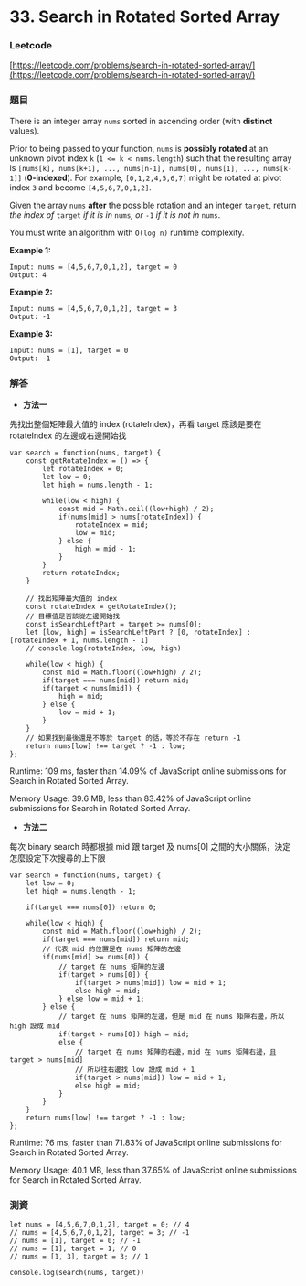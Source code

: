 # 33. Search in Rotated Sorted Array

### Leetcode

[https://leetcode.com/problems/search-in-rotated-sorted-array/](https://leetcode.com/problems/search-in-rotated-sorted-array/)

### 題目

There is an integer array `nums` sorted in ascending order (with **distinct** values).

Prior to being passed to your function, `nums` is **possibly rotated** at an unknown pivot index `k` (`1 <= k < nums.length`) such that the resulting array is `[nums[k], nums[k+1], ..., nums[n-1], nums[0], nums[1], ..., nums[k-1]]` (**0-indexed**). For example, `[0,1,2,4,5,6,7]` might be rotated at pivot index `3` and become `[4,5,6,7,0,1,2]`.

Given the array `nums` **after** the possible rotation and an integer `target`, return _the index of_ `target` _if it is in_ `nums`_, or_ `-1` _if it is not in_ `nums`.

You must write an algorithm with `O(log n)` runtime complexity.

&#x20;

**Example 1:**

```
Input: nums = [4,5,6,7,0,1,2], target = 0
Output: 4
```

**Example 2:**

```
Input: nums = [4,5,6,7,0,1,2], target = 3
Output: -1
```

**Example 3:**

```
Input: nums = [1], target = 0
Output: -1
```

### 解答 <a href="#ti-jie" id="ti-jie"></a>

* **方法一**

先找出整個矩陣最大值的 index (rotateIndex)，再看 target 應該是要在 rotateIndex 的左邊或右邊開始找

```
var search = function(nums, target) {
    const getRotateIndex = () => {
        let rotateIndex = 0;
        let low = 0;
        let high = nums.length - 1;
        
        while(low < high) {
            const mid = Math.ceil((low+high) / 2);
            if(nums[mid] > nums[rotateIndex]) {
                rotateIndex = mid;
                low = mid;
            } else {
                high = mid - 1;
            }
        }
        return rotateIndex;
    }
    
    // 找出矩陣最大值的 index
    const rotateIndex = getRotateIndex();
    // 目標值是否該從左邊開始找
    const isSearchLeftPart = target >= nums[0];
    let [low, high] = isSearchLeftPart ? [0, rotateIndex] : [rotateIndex + 1, nums.length - 1]
    // console.log(rotateIndex, low, high)
    
    while(low < high) {
        const mid = Math.floor((low+high) / 2);
        if(target === nums[mid]) return mid;
        if(target < nums[mid]) {
            high = mid;
        } else {
            low = mid + 1;
        }
    }
    // 如果找到最後還是不等於 target 的話，等於不存在 return -1
    return nums[low] !== target ? -1 : low;
};
```

Runtime: 109 ms, faster than 14.09% of JavaScript online submissions for Search in Rotated Sorted Array.

Memory Usage: 39.6 MB, less than 83.42% of JavaScript online submissions for Search in Rotated Sorted Array.

* **方法二**

每次 binary search 時都根據 mid 跟 target 及 nums\[0] 之間的大小關係，決定怎麼設定下次搜尋的上下限

```
var search = function(nums, target) {
    let low = 0;
    let high = nums.length - 1;
    
    if(target === nums[0]) return 0;
    
    while(low < high) {
        const mid = Math.floor((low+high) / 2);
        if(target === nums[mid]) return mid;
        // 代表 mid 的位置是在 nums 矩陣的左邊
        if(nums[mid] >= nums[0]) {
            // target 在 nums 矩陣的左邊
            if(target > nums[0]) {
                if(target > nums[mid]) low = mid + 1;
                else high = mid;
            } else low = mid + 1;
        } else {
            // target 在 nums 矩陣的左邊，但是 mid 在 nums 矩陣右邊，所以 high 設成 mid
            if(target > nums[0]) high = mid;
            else {
                // target 在 nums 矩陣的右邊，mid 在 nums 矩陣右邊，且 target > nums[mid]
                // 所以往右邊找 low 設成 mid + 1
                if(target > nums[mid]) low = mid + 1;
                else high = mid;
            }
        }
    }
    return nums[low] !== target ? -1 : low;
};
```

Runtime: 76 ms, faster than 71.83% of JavaScript online submissions for Search in Rotated Sorted Array.

Memory Usage: 40.1 MB, less than 37.65% of JavaScript online submissions for Search in Rotated Sorted Array.

### 測資

```
let nums = [4,5,6,7,0,1,2], target = 0; // 4
// nums = [4,5,6,7,0,1,2], target = 3; // -1
// nums = [1], target = 0; // -1
// nums = [1], target = 1; // 0
// nums = [1, 3], target = 3; // 1

console.log(search(nums, target))
```
